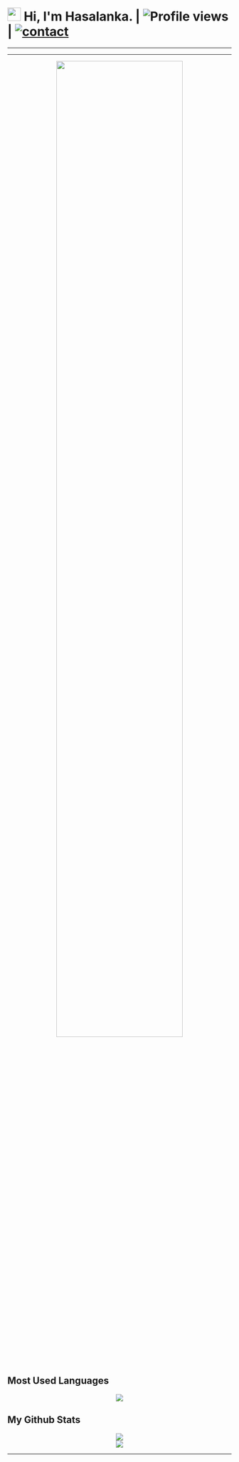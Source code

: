 # <img src="https://raw.githubusercontent.com/MartinHeinz/MartinHeinz/master/wave.gif" width="30px"> Hi, I'm Hasalanka.  |  ![Profile views](https://gpvc.arturio.dev/reaprx)  |  <a href="https://t.me/reaprx"> ![contact](https://img.shields.io/badge/Contact%20me-On%20Telegram-blue) </a>
****

****
<p align="center" ><a href="https://github.com/reaprx/">
    <img  width="75%" src="https://miro.medium.com/max/1838/1*9S3JhMtLGiacpNpziWGN1A.gif" /></a>
</p>

## Most Used Languages

<p align="center"><a href="https://github.com/reaprx/"><img align="center" src="https://github-readme-stats.vercel.app/api/top-langs/?username=reaprx&theme=tokyonight&hide_langs_below=1" /></a></p>

##  My Github Stats

<p align="center" ><a href="https://github.com/reaprx/">
    <img 
        src="https://github-readme-stats.vercel.app/api?username=reaprx&count_private=true&include_all_commits=true&show_icons=true&theme=tokyonight&custom_title=GitHub+Stats"
    />
<br>
    <img
        src="https://github-readme-streak-stats.herokuapp.com?user=reaprx&theme=tokyonight"
         /></a>
</p>


       

****
